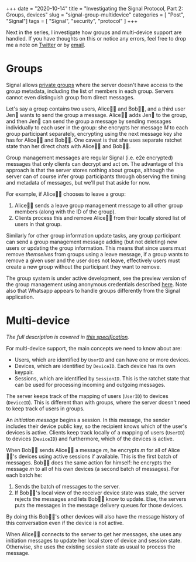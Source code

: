 +++
date = "2020-10-14"
title = "Investigating the Signal Protocol, Part 2: Groups, devices"
slug = "signal-group-multidevice"
categories = [ "Post", "Signal"]
tags = [ "Signal", "security", "protocol" ]
+++

Next in the series, I investigate how groups and multi-device support are handled. If you have thoughts on this or notice any errors, feel free to drop me a note on [Twitter](https://twitter.com/redshiftzero) or by [email](mailto:jen@redshiftzero.com).

# Groups

Signal allows [private groups](https://signal.org/blog/private-groups/) where the server doesn't have access to the group metadata, including the list of members in each group. Servers cannot even distinguish group from direct messages.

Let's say a group contains two users, Alice👧🏼 and Bob👦🏽, and a third user Jen🧙 wants to send the group a message. Alice👧🏼 adds Jen🧙 to the group, and then Jen🧙 can send the group a message by sending messages individually to each user in the group: she encrypts her message $M$ to each group participant separately, encrypting using the next message key she has for Alice👧🏼 and Bob👦🏽. One caveat is that she uses separate ratchet state than her direct chats with Alice👧🏼 and Bob👦🏽.

Group management messages are regular Signal (i.e. e2e encrypted) messages that only clients can decrypt and act on. The advantage of this approach is that the server stores nothing about groups, although the server can of course infer group participants through observing the timing and metadata of messages, but we'll put that aside for now.

For example, if Alice👧🏼 chooses to leave a group:

1. Alice👧🏼 sends a leave group management message to all other group members (along with the ID of the group).
2. Clients process this and remove Alice👧🏼 from their locally stored list of users in that group.

Similarly for other group information update tasks, any group participant can send a group management message adding (but not deleting) new users or updating the group information. This means that since users must remove *themselves* from groups using a leave message, if a group wants to remove a given user and the user does not leave, effectively users must create a new group without the participant they want to remove.

The group system is under active development, see the preview version of the group management using anonymous credentials described [here](https://signal.org/blog/signal-private-group-system/). Note also that Whatsapp appears to handle groups differently from the Signal application.

# Multi-device

*The full description is covered in [this specification](https://signal.org/docs/specifications/sesame/).*

For multi-device support, the main concepts we need to know about are:

* Users, which are identified by `UserID` and can have one or more devices.
* Devices, which are identified by `DeviceID`. Each device has its own keypair.
* Sessions, which are identified by `SessionID`. This is the ratchet state that can be used for processing incoming and outgoing messages.

The server keeps track of the mapping of users (`UserID`) to devices (`DeviceID`). This is different than with groups, where the server doesn't need to keep track of users in groups.

An *initiation message* begins a session. In this message, the sender includes their device public key, so the recipient knows which of the user's devices is active. Clients keep track locally of a mapping of users (`UserID`) to devices (`DeviceID`) and furthermore, which of the devices is active.

When Bob👦🏽 sends Alice👧🏼 a message $m$, he encrypts $m$ for all of Alice👧🏼's devices using active sessions if available. This is the first batch of messages. Bob👦🏽 does the same action for himself: he encrypts the message $m$ to all of his own devices (a second batch of messages). For each batch he:

1. Sends the batch of messages to the server.
2. If Bob👦🏽's local view of the receiver device state was stale, the server rejects the messages and lets Bob👦🏽 know to update. Else, the servers puts the messages in the message delivery queues for those devices.

By doing this Bob👦🏽's other devices will also have the message history of this conversation even if the device is not active.

When Alice👧🏼 connects to the server to get her messages, she uses any initiation messages to update her local store of device and session state. Otherwise, she uses the existing session state as usual to process the message.
